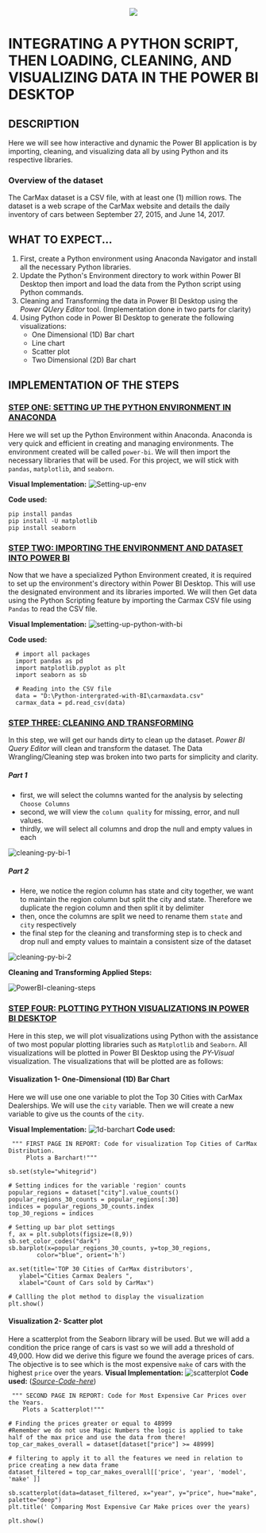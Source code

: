 <p align="center">
  <img src="https://github.com/deepakm925/Power-BI/blob/main/When-Python-meets-Power-BI/resources/heading-python.png"/>

 # INTEGRATING A PYTHON SCRIPT, THEN LOADING, CLEANING, AND VISUALIZING DATA IN THE POWER BI DESKTOP

## DESCRIPTION
Here we will see how interactive and dynamic the Power BI application is by importing, cleaning, and visualizing data all by using Python and its respective libraries. 

### Overview of the dataset
The CarMax dataset is a CSV file, with at least one (1) million rows. The dataset is a web scrape of the CarMax website and details the daily inventory of cars between September 27, 2015, and June 14, 2017.

## WHAT TO EXPECT...
1. First, create a Python environment using Anaconda Navigator and install all the necessary Python libraries.
2. Update the Python's Environment directory to work within Power BI Desktop then import and load the data from the Python script using Python commands.  
3. Cleaning and Transforming the data in Power BI Desktop using the *Power QUery Editor* tool. (Implementation done in two parts for clarity)
4. Using Python code in Power BI Desktop to generate the following visualizations:
    - One Dimensional (1D) Bar chart
    - Line chart
    - Scatter plot
    - Two Dimensional (2D) Bar chart

## IMPLEMENTATION OF THE STEPS 

### <ins> **STEP ONE: SETTING UP THE PYTHON ENVIRONMENT IN ANACONDA**</ins>

Here we will set up the Python Environment within Anaconda. Anaconda is very quick and efficient in creating and managing environments. The environment created will be called `power-bi`. We will then import the necessary libraries that will be used. For this project, we will stick with `pandas`, `matplotlib`, and `seaborn`. 

**Visual Implementation:**
![Setting-up-env](https://github.com/deepakm925/Power-BI/blob/main/When-Python-meets-Power-BI/Integrating-a-Python-Script-to-create-a-report-in-BI/resources/setting-up-python%20environment.gif)

**Code used:** 

    pip install pandas
    pip install -U matplotlib
    pip install seaborn

### <ins> STEP TWO: IMPORTING THE ENVIRONMENT AND DATASET INTO POWER BI </ins>

Now that we have a specialized Python Environment created, it is required to set up the environment's directory within Power BI Desktop. This will use the designated environment and its libraries imported. We will then Get data using the Python Scripting feature by importing the Carmax CSV file using `Pandas` to read the CSV file. 

**Visual Implementation:**
![setting-up-python-with-bi](https://github.com/deepakm925/Power-BI/blob/main/When-Python-meets-Power-BI/Integrating-a-Python-Script-to-create-a-report-in-BI/resources/getting-data-with%20python-in-Power%20BI.gif)

**Code used:**

      # import all packages 
      import pandas as pd
      import matplotlib.pyplot as plt
      import seaborn as sb

      # Reading into the CSV file
      data = "D:\Python-intergrated-with-BI\carmaxdata.csv"
      carmax_data = pd.read_csv(data)
    

### <ins> **STEP THREE: CLEANING AND TRANSFORMING**</ins>
In this step, we will get our hands dirty to clean up the dataset. *Power BI Query Editor* will clean and transform the dataset. The Data Wrangling/Cleaning step was broken into two parts for simplicity and clarity. 

##### Part 1
- first, we will select the columns wanted for the analysis by selecting `Choose Columns`
- second, we will view the `column quality` for missing, error, and null values.
- thirdly, we will select all columns and drop the null and empty values in each


![cleaning-py-bi-1](https://github.com/deepakm925/Power-BI/blob/main/When-Python-meets-Power-BI/Integrating-a-Python-Script-to-create-a-report-in-BI/resources/py-bi-cleaning-1.gif)

##### Part 2
- Here, we notice the region column has state and city together, we want to maintain the region column but split the city and state. Therefore we duplicate the region column and then split it by delimiter
- then, once the columns are split we need to rename them `state` and `city` respectively
- the final step for the cleaning and transforming step is to check and drop null and empty values to maintain a consistent size of the dataset


![cleaning-py-bi-2](https://github.com/deepakm925/Power-BI/blob/main/When-Python-meets-Power-BI/Integrating-a-Python-Script-to-create-a-report-in-BI/resources/py-bi-cleaning-2.gif)

**Cleaning and Transforming Applied Steps:**

![PowerBI-cleaning-steps](https://github.com/deepakm925/Power-BI/blob/main/When-Python-meets-Power-BI/Integrating-a-Python-Script-to-create-a-report-in-BI/resources/filtered-steps-cleaning.png)


### <ins> **STEP FOUR: PLOTTING PYTHON VISUALIZATIONS IN POWER BI DESKTOP**</ins>
Here in this step, we will plot visualizations using Python with the assistance of two most popular plotting libraries such as `Matplotlib` and `Seaborn`. All visualizations will be plotted in Power BI Desktop using the *PY-Visual* visualization. The visualizations that will be plotted are as follows:

#### Visualization 1- One-Dimensional (1D) Bar Chart
Here we will use one one variable to plot the Top 30 Cities with CarMax Dealerships. We will use the `city` variable. Then we will create a new variable to give us the counts of the `city`.

**Visual Implementation:**
![1d-barchart](https://github.com/deepakm925/Power-BI/blob/main/When-Python-meets-Power-BI/Integrating-a-Python-Script-to-create-a-report-in-BI/resources/viz-page-1.gif)
**Code used:**

     """ FIRST PAGE IN REPORT: Code for visualization Top Cities of CarMax Distribution.
         Plots a Barchart!""" 

    sb.set(style="whitegrid")

    # Setting indices for the variable 'region' counts
    popular_regions = dataset["city"].value_counts()
    popular_regions_30_counts = popular_regions[:30]
    indices = popular_regions_30_counts.index
    top_30_regions = indices

    # Setting up bar plot settings 
    f, ax = plt.subplots(figsize=(8,9))
    sb.set_color_codes("dark")
    sb.barplot(x=popular_regions_30_counts, y=top_30_regions,
            color="blue", orient='h')

    ax.set(title='TOP 30 Cities of CarMax distributors',
       ylabel="Cities Carmax Dealers ",
       xlabel="Count of Cars sold by CarMax")
       
    # Callling the plot method to display the visualization
    plt.show()

#### Visualization 2- Scatter plot
Here a scatterplot from the Seaborn library will be used. But we will add a condition the price range of cars is vast so we will add a threshold of 49,000. How did we derive this figure we found the average prices of cars. The objective is to see which is the most expensive `make` of cars with the highest `price` over the years. 
**Visual Implementation:**
![scatterplot](https://github.com/deepakm925/Power-BI/blob/main/When-Python-meets-Power-BI/Integrating-a-Python-Script-to-create-a-report-in-BI/resources/viz-page-2.gif)
**Code used:** ([*Source-Code-here*](https://github.com/deepakm925/Power-BI/blob/main/When-Python-meets-Power-BI/Integrating-a-Python-Script-to-create-a-report-in-BI/resources/carmax_analysis_code.py))

     """ SECOND PAGE IN REPORT: Code for Most Expensive Car Prices over the Years. 
        Plots a Scatterplot!""" 

    # Finding the prices greater or equal to 48999
    #Remember we do not use Magic Numbers the logic is applied to take half of the max price and use the data from there!
    top_car_makes_overall = dataset[dataset["price"] >= 48999]
  
    # filtering to apply it to all the features we need in relation to price creating a new data frame 
    dataset_filtered = top_car_makes_overall[['price', 'year', 'model', 'make' ]]
    
    sb.scatterplot(data=dataset_filtered, x="year", y="price", hue="make", palette="deep")
    plt.title(' Comparing Most Expensive Car Make prices over the years)

    plt.show()
